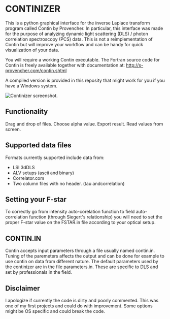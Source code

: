 # CONTINIZER

This is a python graphical interface for the inverse Laplace transform program called Contin by Provencher.
In particular, this interface was made for the purpose of analyzing dynamic light scattering (DLS) / photon correlation spectroscopy (PCS) data.
This is not a reimplementation of Contin but will improve your workflow and can be handy for quick visualization of your data.

You will require a working Contin executable.
The Fortran source code for Contin is freely available together with documentation at:
http://s-provencher.com/contin.shtml

A compiled version is provided in this reposity that might work for you if you have a Windows system.

![](https://raw.githubusercontent.com/antgi1/continizer/master/screen.png "Continizer screenshot.")

## Functionality

Drag and drop of files. Choose alpha value. Export result. Read values from screen.

## Supported data files

Formats currently supported include data from:
 * LSI 3dDLS
 * ALV setups (ascii and binary)
 * Correlator.com
 * Two column files with no header. (tau andcorrelation)
 
## Setting your F-star

To correctly go from intensity auto-corelation function to field auto-correlation function (through Siegert's relationship) you will need to set the proper F-star value on the FSTAR.in file according to your optical setup. 

## CONTIN.IN 

Contin accepts input parameters through a file usually named contin.in. Tuning of the paremeters affects the output and can be done for example to use contin on data from different nature. 
The default parameters used by the continizer are in the file parameters.in. These are specific to DLS and set by professionals in the field.

## Disclaimer

I apologize if currently the code is dirty and poorly commented. This was one of my first projects and could do with improvement.
Some options might be OS specific and could break the code. 
